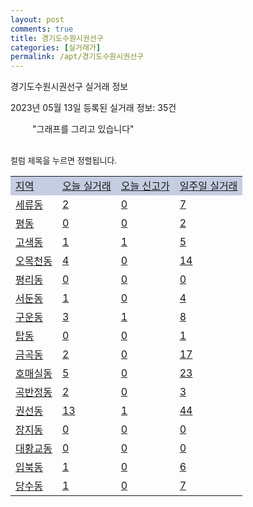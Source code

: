 ```yaml
---
layout: post
comments: true
title: 경기도수원시권선구
categories: [실거래가]
permalink: /apt/경기도수원시권선구
---
```


경기도수원시권선구 실거래 정보

2023년 05월 13일 등록된 실거래 정보: 35건

<!--<script async src="https://pagead2.googlesyndication.com/pagead/js/adsbygoogle.js?client=ca-pub-3485438051770037"
 crossorigin="anonymous"></script>-->

<script type="text/javascript">
  google.charts.load('current', {'packages':['corechart']});
  google.charts.setOnLoadCallback(drawChart);

  function drawChart() {
    var data = google.visualization.arrayToDataTable([['거래일', '매매', '전월세', '전매'], ['21-01', 4, 0, 0], ['21-02', 0, 1, 0], ['21-03', 0, 2, 0], ['21-04', 0, 4, 0], ['21-05', 0, 2, 0], ['21-06', 0, 1, 0], ['21-07', 1, 32, 0], ['21-08', 119, 159, 0], ['21-09', 9, 27, 1], ['21-10', 1, 1, 0], ['21-11', 1, 18, 0], ['21-12', 0, 5, 0], ['22-01', 0, 49, 0], ['22-02', 3, 22, 0], ['22-03', 4, 13, 0], ['22-04', 6, 36, 0], ['22-05', 79, 355, 0], ['22-06', 91, 632, 0], ['22-07', 76, 566, 1], ['22-08', 58, 572, 0], ['22-09', 79, 623, 0], ['22-10', 60, 535, 0], ['22-11', 76, 614, 0], ['22-12', 78, 471, 0], ['23-01', 132, 454, 0], ['23-02', 241, 569, 0], ['23-03', 254, 576, 0], ['23-04', 167, 488, 0], ['23-05', 17, 99, 0]]);

    var options = {
      title: '최근 1년간 유형별 거래량 추이',
      legend: { position: 'bottom' }
    };

    setTimeout(function() {
        var chart = new google.visualization.LineChart(document.getElementById('columnchart_material'));
        chart.draw(data, (options));
        document.getElementById('loading').style.display = 'none';
        var dayLabel = (new Date()).getDay();
        if (dayLabel < 2) {
            sorttable.innerSortFunction.apply(document.getElementById('week'), []);
            sorttable.innerSortFunction.apply(document.getElementById('week'), []);        
        }
        else {
            sorttable.innerSortFunction.apply(document.getElementById('today'), []);
            sorttable.innerSortFunction.apply(document.getElementById('today'), []);
        }
    }, 200);

  }
</script>

<div id="loading" style="z-index:20; display: block; margin-left: 35px">"그래프를 그리고 있습니다"</div>
<div id="columnchart_material" style="width: 95%; margin-left: -35px; display: block"></div>
<!--<div style="width: 95%; margin-left: -35px; display: block">
      <script async src="https://pagead2.googlesyndication.com/pagead/js/adsbygoogle.js?client=ca-pub-3485438051770037"
          crossorigin="anonymous"></script>
      <ins class="adsbygoogle"
          style="display:block"
          data-ad-format="fluid"
          data-ad-layout-key="-fb+5w+4e-db+86"
          data-ad-client="ca-pub-3485438051770037"
          data-ad-slot="1827090281"></ins>
      <script>
          (adsbygoogle = window.adsbygoogle || []).push({});
      </script>
</div>-->
<br>

<font size='small' style='font-size: small;'>컬럼 제목을 누르면 정렬됩니다.</font>
<table class="sortable">
  <tr style='background-color: rgba(114, 132, 186,0.4);'>
    <td id="region"><a href="#">지역</a></td>
    <td id="today"><a href="#">오늘 실거래</a></td>
    <td id="today_new"><a href="#">오늘 신고가</a></td>
    <td id="week"><a href="#">일주일 실거래</a></td>
  </tr>

  
  <tr class="item">
    <td><a href="경기도수원시권선구세류동">세류동</a></td>
    <td><a href="경기도수원시권선구세류동">2</a></td>
    <td><a href="경기도수원시권선구세류동">0</a></td>
    <td><a href="경기도수원시권선구세류동">7</a></td>
  </tr>
    

  <tr class="item">
    <td><a href="경기도수원시권선구평동">평동</a></td>
    <td><a href="경기도수원시권선구평동">0</a></td>
    <td><a href="경기도수원시권선구평동">0</a></td>
    <td><a href="경기도수원시권선구평동">2</a></td>
  </tr>
    

  <tr class="item">
    <td><a href="경기도수원시권선구고색동">고색동</a></td>
    <td><a href="경기도수원시권선구고색동">1</a></td>
    <td><a href="경기도수원시권선구고색동">1</a></td>
    <td><a href="경기도수원시권선구고색동">5</a></td>
  </tr>
    

  <tr class="item">
    <td><a href="경기도수원시권선구오목천동">오목천동</a></td>
    <td><a href="경기도수원시권선구오목천동">4</a></td>
    <td><a href="경기도수원시권선구오목천동">0</a></td>
    <td><a href="경기도수원시권선구오목천동">14</a></td>
  </tr>
    

  <tr class="item">
    <td><a href="경기도수원시권선구평리동">평리동</a></td>
    <td><a href="경기도수원시권선구평리동">0</a></td>
    <td><a href="경기도수원시권선구평리동">0</a></td>
    <td><a href="경기도수원시권선구평리동">0</a></td>
  </tr>
    

  <tr class="item">
    <td><a href="경기도수원시권선구서둔동">서둔동</a></td>
    <td><a href="경기도수원시권선구서둔동">1</a></td>
    <td><a href="경기도수원시권선구서둔동">0</a></td>
    <td><a href="경기도수원시권선구서둔동">4</a></td>
  </tr>
    

  <tr class="item">
    <td><a href="경기도수원시권선구구운동">구운동</a></td>
    <td><a href="경기도수원시권선구구운동">3</a></td>
    <td><a href="경기도수원시권선구구운동">1</a></td>
    <td><a href="경기도수원시권선구구운동">8</a></td>
  </tr>
    

  <tr class="item">
    <td><a href="경기도수원시권선구탑동">탑동</a></td>
    <td><a href="경기도수원시권선구탑동">0</a></td>
    <td><a href="경기도수원시권선구탑동">0</a></td>
    <td><a href="경기도수원시권선구탑동">1</a></td>
  </tr>
    

  <tr class="item">
    <td><a href="경기도수원시권선구금곡동">금곡동</a></td>
    <td><a href="경기도수원시권선구금곡동">2</a></td>
    <td><a href="경기도수원시권선구금곡동">0</a></td>
    <td><a href="경기도수원시권선구금곡동">17</a></td>
  </tr>
    

  <tr class="item">
    <td><a href="경기도수원시권선구호매실동">호매실동</a></td>
    <td><a href="경기도수원시권선구호매실동">5</a></td>
    <td><a href="경기도수원시권선구호매실동">0</a></td>
    <td><a href="경기도수원시권선구호매실동">23</a></td>
  </tr>
    

  <tr class="item">
    <td><a href="경기도수원시권선구곡반정동">곡반정동</a></td>
    <td><a href="경기도수원시권선구곡반정동">2</a></td>
    <td><a href="경기도수원시권선구곡반정동">0</a></td>
    <td><a href="경기도수원시권선구곡반정동">3</a></td>
  </tr>
    

  <tr class="item">
    <td><a href="경기도수원시권선구권선동">권선동</a></td>
    <td><a href="경기도수원시권선구권선동">13</a></td>
    <td><a href="경기도수원시권선구권선동">1</a></td>
    <td><a href="경기도수원시권선구권선동">44</a></td>
  </tr>
    

  <tr class="item">
    <td><a href="경기도수원시권선구장지동">장지동</a></td>
    <td><a href="경기도수원시권선구장지동">0</a></td>
    <td><a href="경기도수원시권선구장지동">0</a></td>
    <td><a href="경기도수원시권선구장지동">0</a></td>
  </tr>
    

  <tr class="item">
    <td><a href="경기도수원시권선구대황교동">대황교동</a></td>
    <td><a href="경기도수원시권선구대황교동">0</a></td>
    <td><a href="경기도수원시권선구대황교동">0</a></td>
    <td><a href="경기도수원시권선구대황교동">0</a></td>
  </tr>
    

  <tr class="item">
    <td><a href="경기도수원시권선구입북동">입북동</a></td>
    <td><a href="경기도수원시권선구입북동">1</a></td>
    <td><a href="경기도수원시권선구입북동">0</a></td>
    <td><a href="경기도수원시권선구입북동">6</a></td>
  </tr>
    

  <tr class="item">
    <td><a href="경기도수원시권선구당수동">당수동</a></td>
    <td><a href="경기도수원시권선구당수동">1</a></td>
    <td><a href="경기도수원시권선구당수동">0</a></td>
    <td><a href="경기도수원시권선구당수동">7</a></td>
  </tr>
    


</table>


    